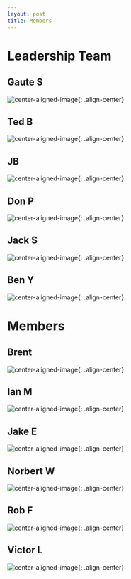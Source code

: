 ```yaml
---
layout: post
title: Members
---
```


# Leadership Team

## Gaute S
![center-aligned-image](/images/members/gautes.jpeg){: .align-center}

## Ted B
![center-aligned-image](/images/members/tedb.jpeg){: .align-center}

## JB
![center-aligned-image](/images/members/jb.jpeg){: .align-center}

## Don P
![center-aligned-image](/images/members/donp.jpeg){: .align-center}

## Jack S
![center-aligned-image](/images/members/jacks.jpeg){: .align-center}

## Ben Y
![center-aligned-image](/images/members/beny.jpeg){: .align-center}

# Members
## Brent
![center-aligned-image](/images/members/brent.jpeg){: .align-center}

## Ian M
![center-aligned-image](/images/members/ianm.jpeg){: .align-center}

## Jake E
![center-aligned-image](/images/members/jakee.jpeg){: .align-center}

## Norbert W
![center-aligned-image](/images/members/norbertw.jpeg){: .align-center}

## Rob F
![center-aligned-image](/images/members/robf.jpeg){: .align-center}

## Victor L
![center-aligned-image](/images/members/victorl.jpeg){: .align-center}

